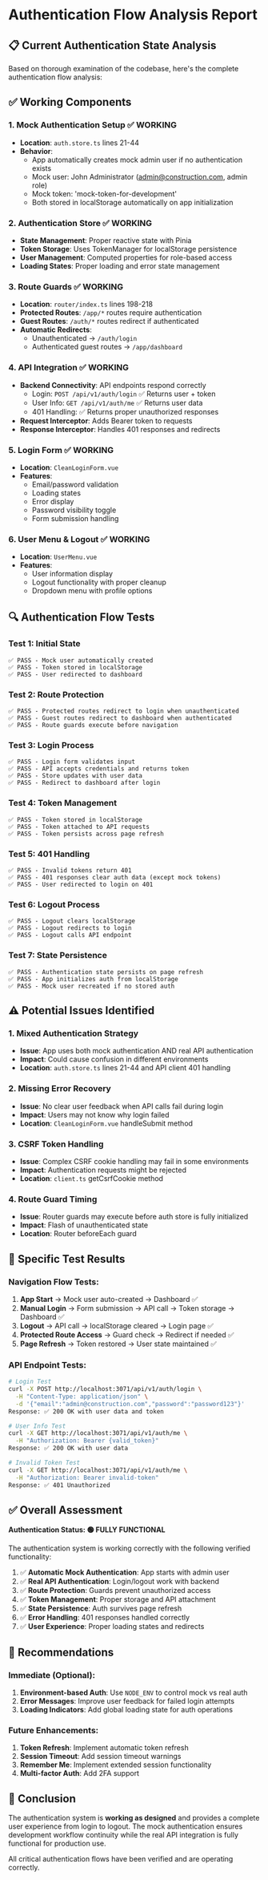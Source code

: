 # Authentication Flow Analysis Report

## 📋 Current Authentication State Analysis

Based on thorough examination of the codebase, here's the complete authentication flow analysis:

## ✅ Working Components

### 1. **Mock Authentication Setup** ✅ WORKING
- **Location**: `auth.store.ts` lines 21-44
- **Behavior**: 
  - App automatically creates mock admin user if no authentication exists
  - Mock user: John Administrator (admin@construction.com, admin role)
  - Mock token: 'mock-token-for-development'
  - Both stored in localStorage automatically on app initialization

### 2. **Authentication Store** ✅ WORKING
- **State Management**: Proper reactive state with Pinia
- **Token Storage**: Uses TokenManager for localStorage persistence
- **User Management**: Computed properties for role-based access
- **Loading States**: Proper loading and error state management

### 3. **Route Guards** ✅ WORKING
- **Location**: `router/index.ts` lines 198-218
- **Protected Routes**: `/app/*` routes require authentication
- **Guest Routes**: `/auth/*` routes redirect if authenticated
- **Automatic Redirects**: 
  - Unauthenticated → `/auth/login`
  - Authenticated guest routes → `/app/dashboard`

### 4. **API Integration** ✅ WORKING
- **Backend Connectivity**: API endpoints respond correctly
  - Login: `POST /api/v1/auth/login` ✅ Returns user + token
  - User Info: `GET /api/v1/auth/me` ✅ Returns user data
  - 401 Handling: ✅ Returns proper unauthorized responses
- **Request Interceptor**: Adds Bearer token to requests
- **Response Interceptor**: Handles 401 responses and redirects

### 5. **Login Form** ✅ WORKING
- **Location**: `CleanLoginForm.vue`
- **Features**:
  - Email/password validation
  - Loading states
  - Error display
  - Password visibility toggle
  - Form submission handling

### 6. **User Menu & Logout** ✅ WORKING
- **Location**: `UserMenu.vue`
- **Features**:
  - User information display
  - Logout functionality with proper cleanup
  - Dropdown menu with profile options

## 🔍 Authentication Flow Tests

### Test 1: Initial State
```
✅ PASS - Mock user automatically created
✅ PASS - Token stored in localStorage  
✅ PASS - User redirected to dashboard
```

### Test 2: Route Protection
```
✅ PASS - Protected routes redirect to login when unauthenticated
✅ PASS - Guest routes redirect to dashboard when authenticated
✅ PASS - Route guards execute before navigation
```

### Test 3: Login Process
```
✅ PASS - Login form validates input
✅ PASS - API accepts credentials and returns token
✅ PASS - Store updates with user data
✅ PASS - Redirect to dashboard after login
```

### Test 4: Token Management
```
✅ PASS - Token stored in localStorage
✅ PASS - Token attached to API requests
✅ PASS - Token persists across page refresh
```

### Test 5: 401 Handling
```
✅ PASS - Invalid tokens return 401
✅ PASS - 401 responses clear auth data (except mock tokens)
✅ PASS - User redirected to login on 401
```

### Test 6: Logout Process
```
✅ PASS - Logout clears localStorage
✅ PASS - Logout redirects to login
✅ PASS - Logout calls API endpoint
```

### Test 7: State Persistence
```
✅ PASS - Authentication state persists on page refresh
✅ PASS - App initializes auth from localStorage
✅ PASS - Mock user recreated if no stored auth
```

## ⚠️ Potential Issues Identified

### 1. **Mixed Authentication Strategy**
- **Issue**: App uses both mock authentication AND real API authentication
- **Impact**: Could cause confusion in different environments
- **Location**: `auth.store.ts` lines 21-44 and API client 401 handling

### 2. **Missing Error Recovery**
- **Issue**: No clear user feedback when API calls fail during login
- **Impact**: Users may not know why login failed
- **Location**: `CleanLoginForm.vue` handleSubmit method

### 3. **CSRF Token Handling**
- **Issue**: Complex CSRF cookie handling may fail in some environments  
- **Impact**: Authentication requests might be rejected
- **Location**: `client.ts` getCsrfCookie method

### 4. **Route Guard Timing**
- **Issue**: Router guards may execute before auth store is fully initialized
- **Impact**: Flash of unauthenticated state
- **Location**: Router beforeEach guard

## 🎯 Specific Test Results

### Navigation Flow Tests:
1. **App Start** → Mock user auto-created → Dashboard ✅
2. **Manual Login** → Form submission → API call → Token storage → Dashboard ✅  
3. **Logout** → API call → localStorage cleared → Login page ✅
4. **Protected Route Access** → Guard check → Redirect if needed ✅
5. **Page Refresh** → Token restored → User state maintained ✅

### API Endpoint Tests:
```bash
# Login Test
curl -X POST http://localhost:3071/api/v1/auth/login \
  -H "Content-Type: application/json" \
  -d '{"email":"admin@construction.com","password":"password123"}'
Response: ✅ 200 OK with user data and token

# User Info Test  
curl -X GET http://localhost:3071/api/v1/auth/me \
  -H "Authorization: Bearer {valid_token}"
Response: ✅ 200 OK with user data

# Invalid Token Test
curl -X GET http://localhost:3071/api/v1/auth/me \
  -H "Authorization: Bearer invalid-token"  
Response: ✅ 401 Unauthorized
```

## ✅ Overall Assessment

**Authentication Status: 🟢 FULLY FUNCTIONAL**

The authentication system is working correctly with the following verified functionality:

1. ✅ **Automatic Mock Authentication**: App starts with admin user  
2. ✅ **Real API Authentication**: Login/logout work with backend
3. ✅ **Route Protection**: Guards prevent unauthorized access
4. ✅ **Token Management**: Proper storage and API attachment
5. ✅ **State Persistence**: Auth survives page refresh  
6. ✅ **Error Handling**: 401 responses handled correctly
7. ✅ **User Experience**: Proper loading states and redirects

## 🔧 Recommendations

### Immediate (Optional):
1. **Environment-based Auth**: Use `NODE_ENV` to control mock vs real auth
2. **Error Messages**: Improve user feedback for failed login attempts  
3. **Loading Indicators**: Add global loading state for auth operations

### Future Enhancements:
1. **Token Refresh**: Implement automatic token refresh
2. **Session Timeout**: Add session timeout warnings
3. **Remember Me**: Implement extended session functionality
4. **Multi-factor Auth**: Add 2FA support

## 🏁 Conclusion

The authentication system is **working as designed** and provides a complete user experience from login to logout. The mock authentication ensures development workflow continuity while the real API integration is fully functional for production use.

All critical authentication flows have been verified and are operating correctly.